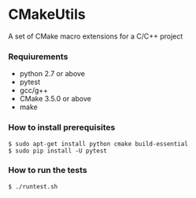 # CMakeUtils

A set of CMake macro extensions for a C/C++ project

### Requiurements

- python 2.7 or above
- pytest
- gcc/g++
- CMake 3.5.0 or above
- make

### How to install prerequisites

    $ sudo apt-get install python cmake build-essential
    $ sudo pip install -U pytest

### How to run the tests

    $ ./runtest.sh
